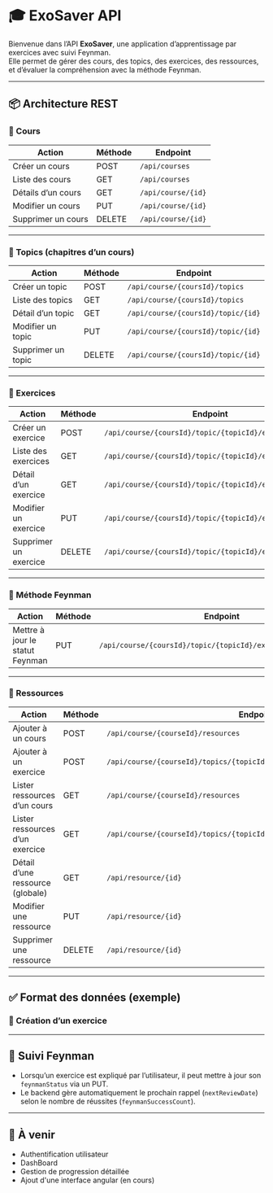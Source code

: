 # 🎓 ExoSaver API

Bienvenue dans l’API **ExoSaver**, une application d’apprentissage par exercices avec suivi Feynman.  
Elle permet de gérer des cours, des topics, des exercices, des ressources, et d’évaluer la compréhension avec la méthode Feynman.

---

## 📦 Architecture REST

### 🔹 Cours

| Action              | Méthode | Endpoint               |
|---------------------|---------|------------------------|
| Créer un cours      | POST    | `/api/courses`         |
| Liste des cours     | GET     | `/api/courses`         |
| Détails d’un cours  | GET     | `/api/course/{id}`     |
| Modifier un cours   | PUT     | `/api/course/{id}`     |
| Supprimer un cours  | DELETE  | `/api/course/{id}`     |

---

### 🔹 Topics (chapitres d’un cours)

| Action                | Méthode | Endpoint                                     |
|-----------------------|---------|----------------------------------------------|
| Créer un topic        | POST    | `/api/course/{coursId}/topics`              |
| Liste des topics      | GET     | `/api/course/{coursId}/topics`              |
| Détail d’un topic     | GET     | `/api/course/{coursId}/topic/{id}`          |
| Modifier un topic     | PUT     | `/api/course/{coursId}/topic/{id}`          |
| Supprimer un topic    | DELETE  | `/api/course/{coursId}/topic/{id}`          |

---

### 🔹 Exercices

| Action                | Méthode | Endpoint                                                                 |
|-----------------------|---------|--------------------------------------------------------------------------|
| Créer un exercice     | POST    | `/api/course/{coursId}/topic/{topicId}/exercices`                       |
| Liste des exercices   | GET     | `/api/course/{coursId}/topic/{topicId}/exercices`                       |
| Détail d’un exercice  | GET     | `/api/course/{coursId}/topic/{topicId}/exercice/{id}`                   |
| Modifier un exercice  | PUT     | `/api/course/{coursId}/topic/{topicId}/exercice/{id}`                   |
| Supprimer un exercice | DELETE  | `/api/course/{coursId}/topic/{topicId}/exercice/{id}`                   |

---

### 🔹 Méthode Feynman

| Action                          | Méthode | Endpoint                                                                    |
|---------------------------------|---------|-----------------------------------------------------------------------------|
| Mettre à jour le statut Feynman | PUT     | `/api/course/{coursId}/topic/{topicId}/exercice/{id}/feynman`              |

---

### 🔹 Ressources

| Action                                | Méthode | Endpoint                                                                 |
|---------------------------------------|---------|--------------------------------------------------------------------------|
| Ajouter à un cours                    | POST    | `/api/course/{courseId}/resources`                                       |
| Ajouter à un exercice                 | POST    | `/api/course/{courseId}/topics/{topicId}/exercises/{exerciseId}/resources` |
| Lister ressources d’un cours          | GET     | `/api/course/{courseId}/resources`                                       |
| Lister ressources d’un exercice       | GET     | `/api/course/{courseId}/topics/{topicId}/exercises/{exerciseId}/resources` |
| Détail d’une ressource (globale)      | GET     | `/api/resource/{id}`                                                     |
| Modifier une ressource                | PUT     | `/api/resource/{id}`                                                     |
| Supprimer une ressource               | DELETE  | `/api/resource/{id}`                                                     |

---

## ✅ Format des données (exemple)

### 🔸 Création d’un exercice

---

## 🧠 Suivi Feynman

- Lorsqu’un exercice est expliqué par l’utilisateur, il peut mettre à jour son `feynmanStatus` via un PUT.
- Le backend gère automatiquement le prochain rappel (`nextReviewDate`) selon le nombre de réussites (`feynmanSuccessCount`).

---

## 🚀 À venir

- Authentification utilisateur
- DashBoard
- Gestion de progression détaillée
- Ajout d'une interface angular (en cours)
